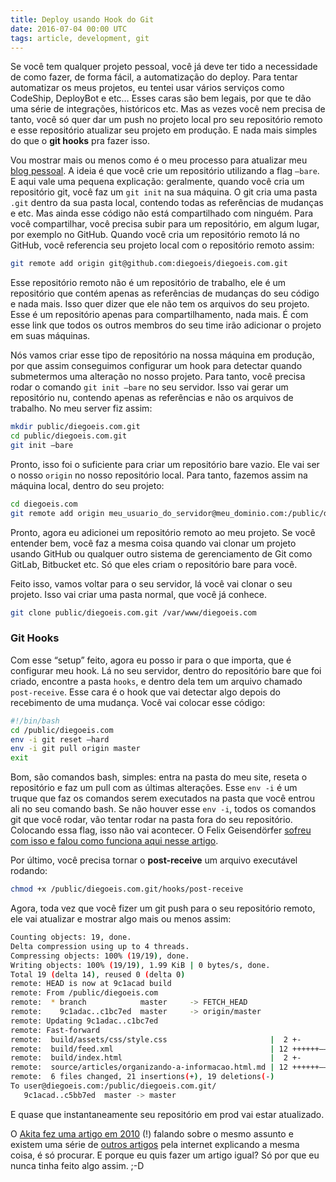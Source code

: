 ```yaml
---
title: Deploy usando Hook do Git
date: 2016-07-04 00:00 UTC
tags: article, development, git
---
```


Se você tem qualquer projeto pessoal, você já deve ter tido a necessidade de como fazer, de forma fácil, a automatização do deploy. Para tentar automatizar os meus projetos, eu tentei usar vários serviços como CodeShip, DeployBot e etc… Esses caras são bem legais, por que te dão uma série de integrações, históricos etc. Mas as vezes você nem precisa de tanto, você só quer dar um push no projeto local pro seu repositório remoto e esse repositório atualizar seu projeto em produção. E nada mais simples do que o **git hooks** pra fazer isso.

Vou mostrar mais ou menos como é o meu processo para atualizar meu [blog pessoal](http://diegoeis.com). A ideia é que você crie um repositório utilizando a flag `—bare`. E aqui vale uma pequena explicação: geralmente, quando você cria um repositório git, você faz um `git init` na sua máquina. O git cria uma pasta `.git` dentro da sua pasta local, contendo todas as referências de mudanças e etc. Mas ainda esse código não está compartilhado com ninguém. Para você compartilhar, você precisa subir para um repositório, em algum lugar, por exemplo no GitHub. Quando você cria um repositório remoto lá no GitHub, você referencia seu projeto local com o repositório remoto assim:

```bash
git remote add origin git@github.com:diegoeis/diegoeis.com.git
```

Esse repositório remoto não é um repositório de trabalho, ele é um repositório que contém apenas as referências de mudanças do seu código e nada mais. Isso quer dizer que ele não tem os arquivos do seu projeto. Esse é um repositório apenas para compartilhamento, nada mais. É com esse link que todos os outros membros do seu time irão adicionar o projeto em suas máquinas.

Nós vamos criar esse tipo de repositório na nossa máquina em produção, por que assim conseguimos configurar um hook para detectar quando submetermos uma alteração no nosso projeto. Para tanto, você precisa rodar o comando `git init —bare` no seu servidor. Isso vai gerar um repositório nu, contendo apenas as referências e não os arquivos de trabalho. No meu server fiz assim:

```bash
mkdir public/diegoeis.com.git
cd public/diegoeis.com.git
git init —bare
```

Pronto, isso foi o suficiente para criar um repositório bare vazio. Ele vai ser o nosso `origin` no nosso repositório local. Para tanto, fazemos assim na máquina local, dentro do seu projeto:

```bash
cd diegoeis.com
git remote add origin meu_usuario_do_servidor@meu_dominio.com:/public/diegoeis.com.git
```

Pronto, agora eu adicionei um repositório remoto ao meu projeto. Se você entender bem, você faz a mesma coisa quando vai clonar um projeto usando GitHub ou qualquer outro sistema de gerenciamento de Git como GitLab, Bitbucket etc. Só que eles criam o repositório bare para você.

Feito isso, vamos voltar para o seu servidor, lá você vai clonar o seu projeto. Isso vai criar uma pasta normal, que você já conhece.

```bash
git clone public/diegoeis.com.git /var/www/diegoeis.com
```

### Git Hooks
Com esse “setup” feito, agora eu posso ir para o que importa, que é configurar meu hook. Lá no seu servidor, dentro do repositório bare que foi criado, encontre a pasta `hooks`, e dentro dela tem um arquivo chamado `post-receive`. Esse cara é o hook que vai detectar algo depois do recebimento de uma mudança. Você vai colocar esse código:

```bash
#!/bin/bash
cd /public/diegoeis.com
env -i git reset —hard
env -i git pull origin master
exit
```

Bom, são comandos bash, simples: entra na pasta do meu site, reseta o repositório e faz um pull com as últimas alterações. Esse `env -i` é um truque que faz os comandos serem executados na pasta que você entrou ali no seu comando bash. Se não houver esse `env -i`, todos os comandos git que você rodar, vão tentar rodar na pasta fora do seu repositório. Colocando essa flag, isso não vai acontecer. O Felix Geisendörfer [sofreu com isso e falou como funciona aqui nesse artigo](http://debuggable.com/posts/git-tip-auto-update-working-tree-via-post-receive-hook:49551efe-6414-4e86-aec6-544f4834cda3).

Por último, você precisa tornar o **post-receive** um arquivo executável rodando:

```bash
chmod +x /public/diegoeis.com.git/hooks/post-receive
```

Agora, toda vez que você fizer um git push para o seu repositório remoto, ele vai atualizar e mostrar algo mais ou menos assim:

```bash
Counting objects: 19, done.
Delta compression using up to 4 threads.
Compressing objects: 100% (19/19), done.
Writing objects: 100% (19/19), 1.99 KiB | 0 bytes/s, done.
Total 19 (delta 14), reused 0 (delta 0)
remote: HEAD is now at 9c1acad build
remote: From /public/diegoeis.com
remote:  * branch            master     -> FETCH_HEAD
remote:    9c1adac..c1bc7ed  master     -> origin/master
remote: Updating 9c1adac..c1bc7ed
remote: Fast-forward
remote:  build/assets/css/style.css                       |  2 +-
remote:  build/feed.xml                                   | 12 ++++++———
remote:  build/index.html                                 |  2 +-
remote:  source/articles/organizando-a-informacao.html.md | 12 ++++++———
remote:  6 files changed, 21 insertions(+), 19 deletions(-)
To user@diegoeis.com:/public/diegoeis.com.git/
   9c1acad..c5bb7ed  master -> master
```

E quase que instantaneamente seu repositório em prod vai estar atualizado.

O [Akita fez uma artigo em 2010](http://www.akitaonrails.com/2010/02/13/deploy-com-git-push) (!) falando sobre o mesmo assunto e existem uma série de [outros artigos](https://githowto.com/bare_repositories) pela internet explicando a mesma coisa, é só procurar. E porque eu quis fazer um artigo igual? Só por que eu nunca tinha feito algo assim. ;-D
